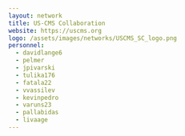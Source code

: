 ```yaml
---
layout: network
title: US-CMS Collaboration
website: https://uscms.org
logo: /assets/images/networks/USCMS_SC_logo.png
personnel:
  - davidlange6
  - pelmer
  - jpivarski
  - tulika176
  - fatala22
  - vvassilev
  - kevinpedro
  - varuns23
  - pallabidas
  - livaage
---
```

